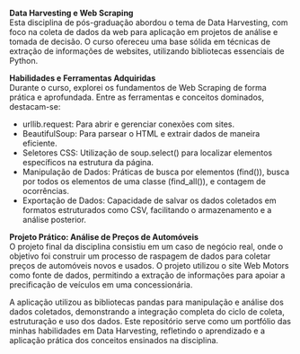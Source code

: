 **Data Harvesting e Web Scraping**<br>
Esta disciplina de pós-graduação abordou o tema de Data Harvesting, com foco na coleta de dados da web para aplicação em projetos de análise e tomada de decisão. O curso ofereceu uma base sólida em técnicas de extração de informações de websites, utilizando bibliotecas essenciais de Python.

**Habilidades e Ferramentas Adquiridas**<br>
Durante o curso, explorei os fundamentos de Web Scraping de forma prática e aprofundada. Entre as ferramentas e conceitos dominados, destacam-se:
- urllib.request: Para abrir e gerenciar conexões com sites.
- BeautifulSoup: Para parsear o HTML e extrair dados de maneira eficiente.
- Seletores CSS: Utilização de soup.select() para localizar elementos específicos na estrutura da página.
- Manipulação de Dados: Práticas de busca por elementos (find()), busca por todos os elementos de uma classe (find_all()), e contagem de ocorrências.
- Exportação de Dados: Capacidade de salvar os dados coletados em formatos estruturados como CSV, facilitando o armazenamento e a análise posterior.

**Projeto Prático: Análise de Preços de Automóveis**<br>
O projeto final da disciplina consistiu em um caso de negócio real, onde o objetivo foi construir um processo de raspagem de dados para coletar preços de automóveis novos e usados. O projeto utilizou o site 
Web Motors como fonte de dados, permitindo a extração de informações para apoiar a precificação de veículos em uma concessionária. 

A aplicação utilizou as bibliotecas pandas para manipulação e análise dos dados coletados, demonstrando a integração completa do ciclo de coleta, estruturação e uso dos dados.
Este repositório serve como um portfólio das minhas habilidades em Data Harvesting, refletindo o aprendizado e a aplicação prática dos conceitos ensinados na disciplina.
